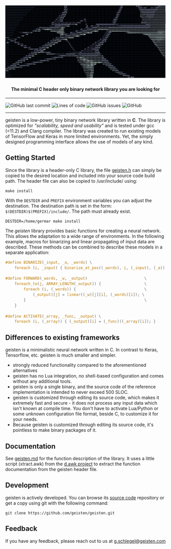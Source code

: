 <h1 align="center">
   <img src="./img/neuron.png" alt="geisten neurons">
</h1>
<h4 align="center"><b>The minimal C header only binary network library you are looking for</b></h4>

---

![GitHub last commit](https://img.shields.io/github/last-commit/geisten/geisten?style=plastic)
![Lines of code](https://img.shields.io/tokei/lines/github/geisten/geisten?style=plastic)
![GitHub issues](https://img.shields.io/github/issues/geisten/geisten?style=plastic)
![GitHub](https://img.shields.io/github/license/geisten/geisten?style=plastic)

---
geisten is a low-power, tiny binary network library written in **C**. The library is optimized for _"scalability, speed
and usability"_ and is tested under gcc (<11.2) and Clang compiler. The library was created to run existing models of
TensorFlow and Keras in more limited environments. Yet, the simply designed programming interface allows the use of
models of any kind.


## Getting Started

Since the library is a header-only C library, the file [geisten.h](geisten.h) can simply be copied to the desired
location and included into your source code build path. The header file can also be copied to /usr/include/ using:

```shell
make install
```

With the `DESTDIR` and `PREFIX` environment variables you can adjust the destination. The destination path is set in the
form: `$(DESTDIR)$(PREFIX)/include/`. The path must already exist.

```shell
DESTDIR=/home/germar make install
```

The _geisten_ library provides basic functions for creating a neural network. This allows the adaptation to a wide range
of environments. In the following example, macros for binarizing and linear propagating of input data are described.
These methods can be combined to describe these models in a separate application:

```c
#define BINARIZE(_input, _a, _words) \
    foreach (i, _input) { binarize_at_pos((_words), i, (_input), (_a)); }

#define FORWARD(_words, _w, _output)                         \
    foreach_to(j, ARRAY_LENGTH(_output)) {                   \
        foreach (i, (_words)) {                              \
            (_output)[j] = linear((_w)[j][i], (_words)[i]); \
        }                                                    \
    }

#define ACTIVATE(_array, _func, _output) \
    foreach (i, (_array)) { (_output)[i] = (_func)((_array)[i]); }
```

## Differences to existing frameworks

geisten is a minimalistic neural network written in C. In contrast to Keras, Tensorflow, etc. geisten is much smaller
and simpler.

- strongly reduced functionality compared to the aforementioned alternatives
- geisten has no Lua integration, no shell-based configuration and comes without any additional tools.
- geisten is only a single binary, and the source code of the reference implementation is intended to never exceed 500
  SLOC.
- geisten is customized through editing its source code, which makes it extremely fast and secure - it does not process
  any input data which isn't known at compile time. You don't have to activate Lua/Python or some unknown configuration
  file format, beside C, to customize it for your needs.
- Because geisten is customized through editing its source code, it's pointless to make binary packages of it.

## Documentation

See [geisten.md](geisten.md) for the function description of the library. It uses a little script (xtract.awk) from
the [d.awk project](https://github.com/wernsey/d.awk) to extract the function documentation from the geisten header
file.

## Development

geisten is actively developed. You can browse its [source code](https://github.com/geisten/geisten.git) repository or
get a copy using git with the following command:

```shell
git clone https://github.com/geisten/geisten.git
```

## Feedback

If you have any feedback, please reach out to us at g.schlegel@geisten.com
